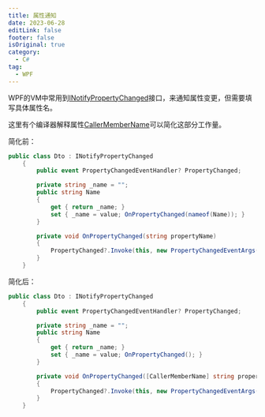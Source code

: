 ```yaml
---
title: 属性通知
date: 2023-06-28
editLink: false
footer: false
isOriginal: true
category:
  - C#
tag:
  - WPF
---
```


WPF的VM中常用到[INotifyPropertyChanged](https://learn.microsoft.com/zh-cn/dotnet/api/system.componentmodel.inotifypropertychanged?view=net-7.0)接口，来通知属性变更，但需要填写具体属性名。

这里有个编译器解释属性[CallerMemberName](https://learn.microsoft.com/zh-cn/dotnet/csharp/language-reference/attributes/caller-information)可以简化这部分工作量。

简化前：

``` cs
public class Dto : INotifyPropertyChanged
    {
        public event PropertyChangedEventHandler? PropertyChanged;

        private string _name = "";
        public string Name
        {
            get { return _name; }
            set { _name = value; OnPropertyChanged(nameof(Name)); }
        }

        private void OnPropertyChanged(string propertyName)
        {
            PropertyChanged?.Invoke(this, new PropertyChangedEventArgs(propertyName));
        }
    }
```

简化后：

```cs {9,12}
public class Dto : INotifyPropertyChanged
    {
        public event PropertyChangedEventHandler? PropertyChanged;

        private string _name = "";
        public string Name
        {
            get { return _name; }
            set { _name = value; OnPropertyChanged(); }
        }

        private void OnPropertyChanged([CallerMemberName] string propertyName = null)
        {
            PropertyChanged?.Invoke(this, new PropertyChangedEventArgs(propertyName));
        }
    }
```
